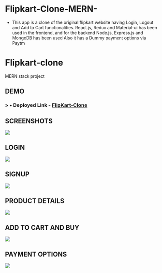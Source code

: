# Flipkart-Clone-MERN-
- This app is a clone of the original flipkart website having Login, Logout and Add to Cart functionalities. 
React.js, Redux and Material-ui has been used in the frontend, and for the backend Node.js, Express.js and MongoDB has been used Also it has a Dummy payment options via Paytm
# Flipkart-clone
MERN stack project
## DEMO
### > • Deployed Link - [FlipKart-Clone](https://flipkart-clone-project-m.netlify.app)

## SCREENSHOTS
![](https://snipboard.io/xGj7Cs.jpg)
## LOGIN
![](https://snipboard.io/w93M5E.jpg)
## SIGNUP
![](https://snipboard.io/Hr4gRK.jpg)
## PRODUCT DETAILS
![](https://snipboard.io/YNrxZR.jpg)
## ADD TO CART AND BUY
![](https://snipboard.io/dJw3MN.jpg)
## PAYMENT OPTIONS
![](https://snipboard.io/YT8QwL.jpg)
